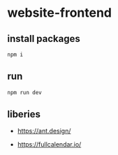 # website-frontend

## install packages

```bash
npm i
```

## run

```bash
npm run dev
```

## liberies

- https://ant.design/

- https://fullcalendar.io/